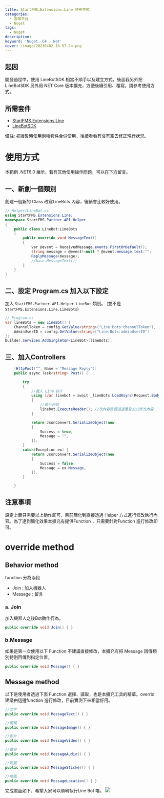 ```yaml
---
title: StartFMS.Extensions.Line 使用方式
categories: 
  - 雲端平台
  - Nuget
tags: 
  - Nuget
description:
keyword: 'Nuget, C# ,.Net'
cover: /image/20230402_16-57-24.png
---
```

## 起因
開發過程中，使用 LineBotSDK 相當不順手以及建立方式，後面我另外把LineBotSDK 另外用 NET Core 版本擴充，方便後續引用、覆寫。請參考使用方式。

## 所需套件
- [StartFMS.Extensions.Line](https://www.nuget.org/packages/LineBotSDK#usedby-body-tab)
- [LineBotSDK](https://www.nuget.org/packages/LineBotSDK)

備註: 初版暫時使用兩種套件合併使用，後續看看有沒有空去修正現行狀況。

# 使用方式
本範例 .NET6.0 展示，若有其他使用操作問題，可以在下方留言。

## 一、新創一個類別
創建一個新的 Class 改寫LineBots 內容，後續會比較好使用。
```cs
// Helper/LineBot.cs
using StartFMS.Extensions.Line;
namespace StartFMS.Partner.API.Helper
{
    public class LineBot:LineBots
    {
        public override void MessageText()
        {
            var @event = ReceivedMessage.events.FirstOrDefault();
            string message = @event!=null ? @event.message.text:"";
            ReplyMessage(message);
            //base.MessageText();
        }
    }
}
```

## 二、設定 Program.cs 加入以下設定
加入 ```StartFMS.Partner.API.Helper.LineBot``` 類別。 (並不是 ```StartFMS.Extensions.Line.LineBots```)
```cs
// Program.cs 
var lineBots = new LineBot() {
    ChannelToken = config.GetValue<string>("Line:Bots:channelToken"),
    AdminUserID = config.GetValue<string>("Line:Bots:adminUserID")
};
builder.Services.AddSingleton<LineBot>(lineBots);
```

## 三、加入Controllers
```cs
    [HttpPost("", Name = "Message Reply")]
    public async Task<string> Post() {

        try
        {
            //載入 Line BOT 
            using (var linebot = await _lineBots.LoadAsync(Request.Body))
            {
                //執行內容
                linebot.ExecuteReader(); //改內容修要透過覆寫方式修改內容
            }

            return JsonConvert.SerializeObject(new
            {
                Success = true,
                Message = "",
            });
        }
        catch(Exception ex) {
            return JsonConvert.SerializeObject(new
            {
                Success = false,
                Message = ex.Message,
            });
        }

    }
```


## 注意事項 
設定上面只需要以上動作即可，目前簡化到直接透過 Helper 方式進行修改執行內容。為了達到簡化效果本擴充有提供Function ，只需要針對Function 進行修改即可。


# override method 
## Behavior method
function 分為兩段 
- Join : 加入機器人
- Message : 留言 

### a. Join
加入機器人之後Bot動作行為。
```cs
public override void Join() { }
```

### b.Message
如果是第一次使用以下 Function 不建議直接修改，本擴充有把 Message 回傳類別特別回傳到指定位置。
```cs
public override void Message() { }
```


## Message method
以下是使用者透過下面 Function 選擇、讀取，也是本擴充工具的精華。overrid 建議由這邊function 進行修改，目前實測下來相當好用。

```cs
//文字
public override void MessageText() { }

//圖檔
public override void MessageImage() { }

//影片
public override void MessageVideo() { }

//聲音
public override void MessageAudio() { }

//貼圖
public override void MessageSticker() { }

//地圖
public override void MessageLocation() { }
```

完成畫面如下，希望大家可以順利執行Line Bot 嚕。
![](/image/20230402_18-19-58.png)

